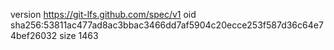 version https://git-lfs.github.com/spec/v1
oid sha256:53811ac477ad8ac3bbac3466dd7af5904c20ecce253f587d36c64e74bef26032
size 1463
